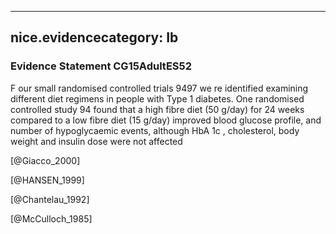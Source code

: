 
---
nice.evidencecategory: Ib
---

### Evidence Statement CG15AdultES52
F our small randomised controlled trials 9497 we re identified examining different diet regimens in people with Type 1 diabetes. One randomised controlled study 94 found that a high fibre diet (50 g/day) for 24 weeks compared to a low fibre diet (15 g/day) improved blood glucose profile, and number of hypoglycaemic events, although HbA 1c , cholesterol, body weight and insulin dose were not affected

[@Giacco_2000]

[@HANSEN_1999]

[@Chantelau_1992]

[@McCulloch_1985]


